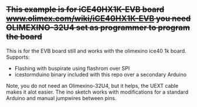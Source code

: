 ~~This example is for iCE40HX1K-EVB board www.olimex.com/wiki/iCE40HX1K-EVB you need OLIMEXINO-32U4 set as programmer to program the board~~
---
This is for the EVB board still and works with the olimexino ice40 1k board.
Supports:
  - Flashing with buspirate using flashrom over SPI
  - icestormduino binary included with this repo over a secondary Arduino

Note, you do not need an Olimexino-32U4, but it helps, the UEXT cable makes it alot easier.
The ino sketch works with modifications for a standard Arduino and manual jumpwires between pins.

